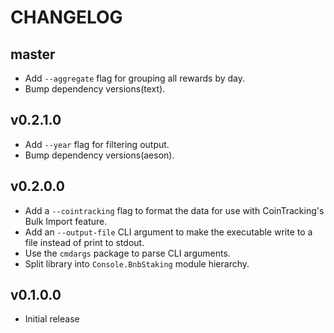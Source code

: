 # CHANGELOG

## master

* Add `--aggregate` flag for grouping all rewards by day.
* Bump dependency versions(text).


## v0.2.1.0

* Add `--year` flag for filtering output.
* Bump dependency versions(aeson).


## v0.2.0.0

* Add a `--cointracking` flag to format the data for use with CoinTracking's
  Bulk Import feature.
* Add an `--output-file` CLI argument to make the executable write to a file
  instead of print to stdout.
* Use the `cmdargs` package to parse CLI arguments.
* Split library into `Console.BnbStaking` module hierarchy.


## v0.1.0.0

* Initial release
